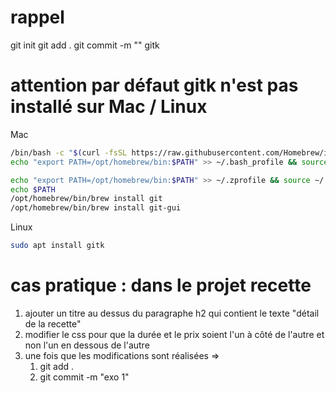 # rappel

git init 
git add .
git commit -m ""
gitk 

# attention par défaut gitk n'est pas installé sur Mac / Linux 

Mac 

```sh
/bin/bash -c "$(curl -fsSL https://raw.githubusercontent.com/Homebrew/install/HEAD/install.sh)"
echo "export PATH=/opt/homebrew/bin:$PATH" >> ~/.bash_profile && source ~/.bash_profile

echo "export PATH=/opt/homebrew/bin:$PATH" >> ~/.zprofile && source ~/.zprofile
echo $PATH
/opt/homebrew/bin/brew install git
/opt/homebrew/bin/brew install git-gui
```

Linux 

```sh
sudo apt install gitk
```

# cas pratique : dans le projet recette

1. ajouter un titre au dessus du paragraphe h2 qui contient le texte "détail de la recette"
2. modifier le css pour que la durée et le prix soient l'un à côté de l'autre et non l'un en dessous de l'autre 
3. une fois que les modifications sont réalisées => 
    1. git add . 
    2. git commit -m "exo 1"